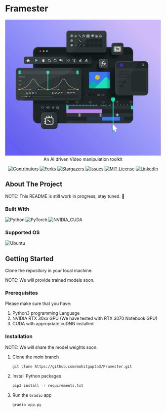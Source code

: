 # Framester

<div align="center">
<!-- PROJECT LOGO -->

![AI Video manipulation toolbox!](demo/assets/banner.jpg "FUCK YOU!")
An AI driven Video manipulation toolkit

[![Contributors][contributors-shield]][contributors-url]
[![Forks][forks-shield]][forks-url]
[![Stargazers][stars-shield]][stars-url]
[![Issues][issues-shield]][issues-url]
[![MIT License][license-shield]][license-url]
[![LinkedIn][linkedin-shield]][linkedin-url]
</div>

## About The Project

NOTE: This README is still work in progress, stay tuned. 😬
<!-- ABOUT THE PROJECT --
[![Product Name Screen Shot][product-screenshot]](https://example.com)

There are many great README templates available on GitHub; however, I didn't find one that really suited my needs so I created this enhanced one. I want to create a README template so amazing that it'll be the last one you ever need -- I think this is it.

Here's why:

- Your time should be focused on creating something amazing. A project that solves a problem and helps others
- You shouldn't be doing the same tasks over and over like creating a README from scratch
- You should implement DRY principles to the rest of your life :smile:

Of course, no one template will serve all projects since your needs may be different. So I'll be adding more in the near future. You may also suggest changes by forking this repo and creating a pull request or opening an issue. Thanks to all the people have contributed to expanding this template!

Use the `BLANK_README.md` to get started.
-->
### Built With

![Python](https://img.shields.io/badge/python-3670A0?style=for-the-badge&logo=python&logoColor=ffdd54) ![PyTorch](https://img.shields.io/badge/PyTorch-%23EE4C2C.svg?style=for-the-badge&logo=PyTorch&logoColor=white) ![NVIDIA_CUDA](https://img.shields.io/badge/NVIDIA-CUDA-76B900?style=for-the-badge&logo=nvidia&logoColor=white)

### Supported OS

![Ubuntu](https://img.shields.io/badge/Ubuntu-E95420?style=for-the-badge&logo=ubuntu&logoColor=white)

<!-- GETTING STARTED -->
## Getting Started

Clone the repository in your local machine.

NOTE: We will provide trained models soon.

### Prerequisites

Please make sure that you have:

1. Python3 programming Language
2. NVIDIA RTX 30xx GPU (We have tested with RTX 3070 Notebook GPU)
3. CUDA with appropriate cuDNN installed

### Installation

NOTE: We will share the model weights soon.

1. Clone the _main_ branch

   ```sh
   git clone https://github.com/mohitgupta3/Framester.git
   ```

2. Install Python packages

   ```sh
   pip3 install -r requirements.txt
   ```

3. Run the `Gradio` app

   ```sh
   gradio app.py
   ```
<!--
<!-- USAGE EXAMPLES --

## Usage

Use this space to show useful examples of how a project can be used. Additional screenshots, code examples and demos work well in this space. You may also link to more resources.

_For more examples, please refer to the [Documentation](https://example.com)_

<!-- ROADMAP --

## Roadmap

- [x] Add Changelog
- [x] Add back to top links
- [ ] Add Additional Templates w/ Examples
- [ ] Add "components" document to easily copy & paste sections of the readme
- [ ] Multi-language Support
  - [ ] Chinese
  - [ ] Spanish

See the [open issues](https://github.com/mohitgupta3/Framester/issues) for a full list of proposed features (and known issues).

<!-- CONTRIBUTING --

## Contributing

Contributions are what make the open source community such an amazing place to learn, inspire, and create. Any contributions you make are **greatly appreciated**.

If you have a suggestion that would make this better, please fork the repo and create a pull request. You can also simply open an issue with the tag "enhancement".
Don't forget to give the project a star! Thanks again!

1. Fork the Project
2. Create your Feature Branch (`git checkout -b feature/AmazingFeature`)
3. Commit your Changes (`git commit -m 'Add some AmazingFeature'`)
4. Push to the Branch (`git push origin feature/AmazingFeature`)
5. Open a Pull Request

<!-- LICENSE --

## License

Distributed under the MIT License. See `LICENSE.txt` for more information.

<!-- CONTACT --

## Contact

Your Name - [@your_twitter](https://twitter.com/your_username) - <email@example.com>

Project Link: [https://github.com/your_username/repo_name](https://github.com/your_username/repo_name)
-->
<!-- MARKDOWN LINKS & IMAGES -->
[contributors-shield]: https://img.shields.io/github/contributors/mohitgupta3/Framester.svg?style=for-the-badge
[contributors-url]: https://github.com/mohitgupta3/Framester/graphs/contributors
[forks-shield]: https://img.shields.io/github/forks/mohitgupta3/Framester.svg?style=for-the-badge
[forks-url]: https://github.com/mohitgupta3/Framester/network/members
[stars-shield]: https://img.shields.io/github/stars/mohitgupta3/Framester.svg?style=for-the-badge
[stars-url]: https://github.com/mohitgupta3/Framester/stargazers
[issues-shield]: https://img.shields.io/github/issues/mohitgupta3/Framester.svg?style=for-the-badge
[issues-url]: https://github.com/mohitgupta3/Framester/issues
[license-shield]: https://img.shields.io/github/license/mohitgupta3/Framester.svg?style=for-the-badge
[license-url]: https://github.com/mohitgupta3/Framester/blob/master/LICENSE.txt
[linkedin-shield]: https://img.shields.io/badge/linkedin-%230077B5.svg?style=for-the-badge&logo=linkedin&logoColor=white
[linkedin-url]: https://www.linkedin.com/in/mohit-gupta-178639130/
